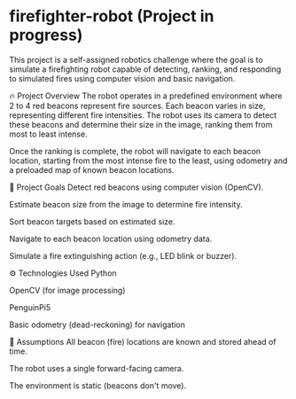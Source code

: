 # firefighter-robot (Project in progress)
This project is a self-assigned robotics challenge where the goal is to simulate a firefighting robot capable of detecting, ranking, and responding to simulated fires using computer vision and basic navigation.

🔥 Project Overview
The robot operates in a predefined environment where 2 to 4 red beacons represent fire sources. Each beacon varies in size, representing different fire intensities. The robot uses its camera to detect these beacons and determine their size in the image, ranking them from most to least intense.

Once the ranking is complete, the robot will navigate to each beacon location, starting from the most intense fire to the least, using odometry and a preloaded map of known beacon locations.

🎯 Project Goals
Detect red beacons using computer vision (OpenCV).

Estimate beacon size from the image to determine fire intensity.

Sort beacon targets based on estimated size.

Navigate to each beacon location using odometry data.

Simulate a fire extinguishing action (e.g., LED blink or buzzer).

⚙️ Technologies Used
Python

OpenCV (for image processing)

PenguinPi5

Basic odometry (dead-reckoning) for navigation

📍 Assumptions
All beacon (fire) locations are known and stored ahead of time.

The robot uses a single forward-facing camera.

The environment is static (beacons don't move).
